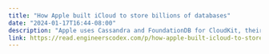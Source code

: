```yaml
---
title: "How Apple built iCloud to store billions of databases"
date: "2024-01-17T16:44-08:00"
description: "Apple uses Cassandra and FoundationDB for CloudKit, their cloud backend service. We take a look into how exactly each is used within their cloud and the problems they`ve solved."
link: https://read.engineerscodex.com/p/how-apple-built-icloud-to-store-billions
---
```

